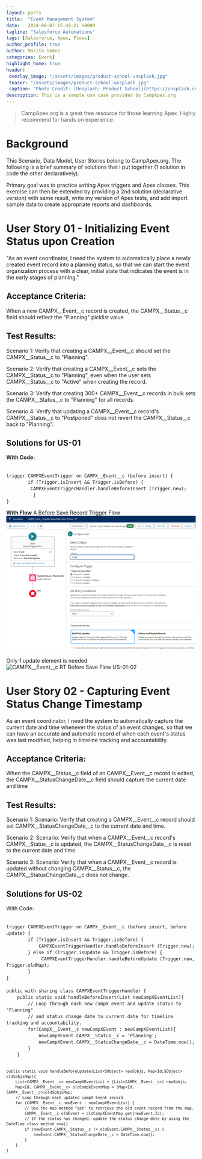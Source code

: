 ```yaml
---
layout: posts
title:  "Event Management System"
date:   2024-08-07 15:48:21 +0000
tagline: "Salesforce Automations"
tags: [Salesforce, Apex, Flows]
author_profile: true
author: Marita Gomez
categories: [work]
highlight_home: true
header:
 overlay_image: "/assets/images/product-school-unsplash.jpg"
 teaser: "/assets/images/product-school-unsplash.jpg"
 caption: "Photo Credit: [Unsplash: Product School](https://unsplash.com/@productschool)"
description: This is a sample use case provided by CampApex.org
---
```

>CampApex.org is a great free resource for those learning Apex. Highly recommend for hands on experience.

# Background
This Scenario, Data Model, User Stories belong to CampApex.org. The following is a brief summary of solutions that I put together (1 solution in code the other declaratively).

Primary goal was to practice writing Apex triggers and Apex classes. 
This exercise can then be extended by providing a 2nd solution (declarative version) with same result, write my version of Apex tests, and add import sample data to create appropriate reports and dashboards.

# User Story 01 - Initializing Event Status upon Creation
"As an event coordinator, I need the system to automatically place a newly created event record into a planning status, so that we can start the event organization process with a clear, initial state that indicates the event is in the early stages of planning."

## Acceptance Criteria:
When a new CAMPX__Event__c record is created, the CAMPX__Status__c field should reflect the "Planning" picklist value

## Test Results:
Scenario 1: Verify that creating a CAMPX__Event__c should set the CAMPX__Status__c to "Planning".

Scenario 2: Verify that creating a CAMPX__Event__c sets the CAMPX__Status__c to "Planning", even when the user sets CAMPX__Status__c to "Active" when creating the record.

Scenario 3: Verify that creating 300+ CAMPX__Event__c records in bulk sets the CAMPX__Status__c to "Planning" for all records.

Scenario 4: Verify that updating a CAMPX__Event__c record's CAMPX__Status__c to "Postponed" does not revert the CAMPX__Status__c back to "Planning".

## Solutions for US-01

**With Code:**

<code>
trigger CAMPXEventTrigger on CAMPX__Event__c (before insert) {
        if (Trigger.isInsert && Trigger.isBefore) {
         CAMPXEventTriggerHandler.handleBeforeInsert (Trigger.new);
	      }
}
</code>

**With Flow**
A Before Save Record Trigger Flow
![CAMPX__Event__c RT Before Save Flow US-01-01](/assets/images/US01_Flow01.png)

Only 1 update element is needed
![CAMPX__Event__c RT Before Save Flow US-01-02](/assets/images/US01_Flow02.png)


# User Story 02 - Capturing Event Status Change Timestamp
As an event coordinator, I need the system to automatically capture the current date and time whenever the status of an event changes, so that we can have an accurate and automatic record of when each event's status was last modified, helping in timeline tracking and accountability.

## Acceptance Criteria:
When the CAMPX__Status__c field of an CAMPX__Event__c record is edited, the CAMPX__StatusChangeDate__c field should capture the current date and time

## Test Results:
Scenario 1: Scenario: Verify that creating a CAMPX__Event__c record should set CAMPX__StatusChangeDate__c to the current date and time.

Scenario 2: Scenario: Verify that when a CAMPX__Event__c record's CAMPX__Status__c is updated, the CAMPX__StatusChangeDate__c is reset to the current date and time.

Scenario 3: Scenario: Verify that when a CAMPX__Event__c record is updated without changing CAMPX__Status__c, the CAMPX__StatusChangeDate__c does not change.

## Solutions for US-02
With Code:

<code>
trigger CAMPXEventTrigger on CAMPX__Event__c (before insert, before update) {
        if (Trigger.isInsert && Trigger.isBefore) {
	        CAMPXEventTriggerHandler.handleBeforeInsert (Trigger.new);
        } else if (Trigger.isUpdate && Trigger.isBefore) {
	         CAMPXEventTriggerHandler.handleBeforeUpdate (Trigger.new, Trigger.oldMap);
        }
}
</code>

<code>
public with sharing class CAMPXEventTriggerHandler {
    public static void handleBeforeInsert(List<CampX__Event__c> newCampXEventList){
        // Loop through each new campX event and update status to "Planning" 
        // and status change date to current date for timeline tracking and accountability.
        for(CampX__Event__c newCampXEvent : newCampXEventList){
            newCampXEvent.CAMPX__Status__c = 'Planning';
            newCampXEvent.CAMPX__StatusChangeDate__c = DateTime.now();
        }
    }
    
    public static void handleBeforeUpdate(List<SObject> newSobjs, Map<Id,SObject> oldSobjsMap){
        List<CAMPX__Event__c> newCampXEventList = (List<CAMPX__Event__c>) newSobjs;
        Map<Id, CAMPX__Event__c> oldCampXEventMap = (Map<Id, CAMPX__Event__c>)oldSobjsMap;
        // Loop through each updated campX Event record
        for (CAMPX__Event__c newEvent : newCampXEventList) {
            // Use the map method "get" to retrieve the old event record from the map.
            CAMPX__Event__c oldEvent = oldCampXEventMap.get(newEvent.Id);
            // If the status has changed, update the status change date by using the DateTime class method now()
            if (newEvent.CAMPX__Status__c != oldEvent.CAMPX__Status__c) {
                newEvent.CAMPX__StatusChangeDate__c = DateTime.now();
            }
        }
    }
</code>


